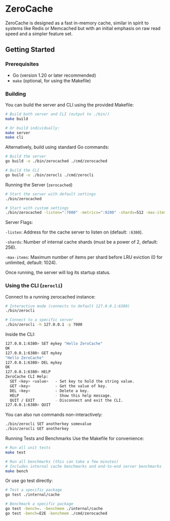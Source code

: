 # ZeroCache

ZeroCache is designed as a fast in-memory cache, similar in spirit to systems like Redis or Memcached but with an initial emphasis on raw read speed and a simpler feature set.

## Getting Started

### Prerequisites

*   Go (version 1.20 or later recommended)
*   `make` (optional, for using the Makefile)

### Building

You can build the server and CLI using the provided Makefile:

```bash
# Build both server and CLI (output to ./bin/)
make build

# Or build individually:
make server
make cli
```

Alternatively, build using standard Go commands:
```bash
# Build the server
go build -o ./bin/zerocached ./cmd/zerocached

# Build the CLI
go build -o ./bin/zerocli ./cmd/zerocli
```
Running the Server (`zerocached`)
```bash
# Start the server with default settings
./bin/zerocached

# Start with custom settings
./bin/zerocached -listen=":7000" -metrics=":9200" -shards=512 -max-items=10000
```
Server Flags:

`-listen`: Address for the cache server to listen on (default: `:6380`).

`-shards`: Number of internal cache shards (must be a power of 2, default: 256).

`-max-items`: Maximum number of items per shard before LRU eviction (0 for unlimited, default: 1024).

Once running, the server will log its startup status.

### Using the CLI (`zerocli`)
Connect to a running zerocached instance:
```bash
# Interactive mode (connects to default 127.0.0.1:6380)
./bin/zerocli

# Connect to a specific server
./bin/zerocli -h 127.0.0.1 -p 7000
```
Inside the CLI:
```bash
127.0.0.1:6380> SET mykey "Hello ZeroCache"
OK
127.0.0.1:6380> GET mykey
"Hello ZeroCache"
127.0.0.1:6380> DEL mykey
OK
127.0.0.1:6380> HELP
ZeroCache CLI Help:
  SET <key> <value>   - Set key to hold the string value.
  GET <key>           - Get the value of key.
  DEL <key>           - Delete a key.
  HELP                - Show this help message.
  QUIT / EXIT         - Disconnect and exit the CLI.
127.0.0.1:6380> QUIT
```

You can also run commands non-interactively:
```bash
./bin/zerocli SET anotherkey somevalue
./bin/zerocli GET anotherkey
```
Running Tests and Benchmarks
Use the Makefile for convenience:
```bash
# Run all unit tests
make test

# Run all benchmarks (this can take a few minutes)
# Includes internal cache benchmarks and end-to-end server benchmarks
make bench
```
Or use go test directly:
```bash
# Test a specific package
go test ./internal/cache

# Benchmark a specific package
go test -bench=. -benchmem ./internal/cache
go test -bench=E2E -benchmem ./cmd/zerocached
```